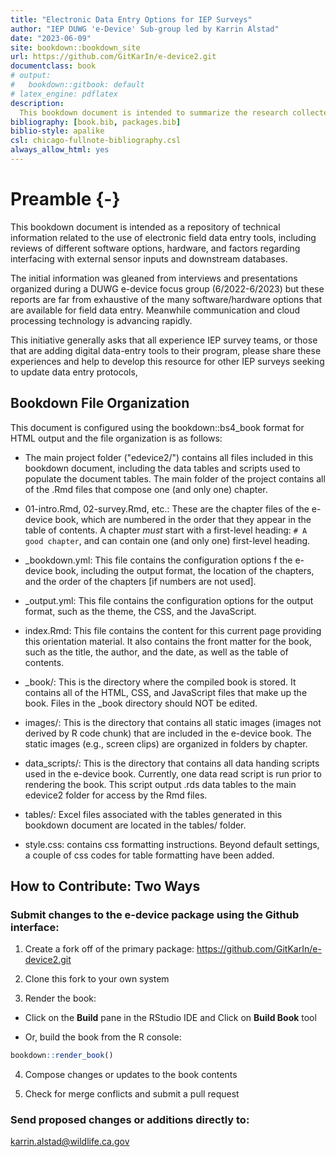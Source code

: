 ```yaml
--- 
title: "Electronic Data Entry Options for IEP Surveys"
author: "IEP DUWG 'e-Device' Sub-group led by Karrin Alstad"
date: "2023-06-09"
site: bookdown::bookdown_site
url: https://github.com/GitKarIn/e-device2.git
documentclass: book
# output:
#   bookdown::gitbook: default
# latex_engine: pdflatex
description: 
  This bookdown document is intended to summarize the research collected by IEP DUWG members regarding the use of electronic data entry tools in IEP Surveys. This project is in-progress and has not been fully reviewed by the IEP DUWG e-device team.
bibliography: [book.bib, packages.bib]
biblio-style: apalike
csl: chicago-fullnote-bibliography.csl
always_allow_html: yes
---
```


# Preamble {-}

This bookdown document is intended as a repository of technical information related to the use of electronic field data entry tools, including reviews of different software options, hardware, and factors regarding interfacing with external sensor inputs and downstream databases.  

The initial information was gleaned from interviews and presentations organized during a DUWG e-device focus group (6/2022-6/2023) but these reports are far from exhaustive of the many software/hardware options that are available for field data entry.  Meanwhile communication and cloud processing technology is advancing rapidly.  

This initiative generally asks that all experience IEP survey teams, or those that are adding digital data-entry tools to their program, please share these experiences and help to develop this resource for other IEP surveys seeking to update data entry protocols,



## Bookdown File Organization


This document is configured using the bookdown::bs4_book format for HTML output and the file organization is as follows:

  * The main project folder ("edevice2/") contains all files included in this bookdown document, including the data tables and scripts used to populate the document tables. The main folder of the project contains all of the .Rmd files that compose one (and only one) chapter. 
 
  * 01-intro.Rmd, 02-survey.Rmd, etc.: These are the chapter files of the e-device book, which are numbered in the order that they appear in the table of contents.  A chapter *must* start with a first-level heading: `# A good chapter`, and can contain one (and only one) first-level heading.

  * _bookdown.yml: This file contains the configuration options f the e-device book, including the output format, the location of the chapters, and the order of the chapters [if numbers are not used].
  
  * _output.yml: This file contains the configuration options for the output format, such as the theme, the CSS, and the JavaScript.
  
  * index.Rmd: This file contains the content for this current page providing this orientation material. It also contains the front matter for the book, such as the title, the author, and the date, as well as the table of contents.  
  
  * _book/: This is the directory where the compiled book is stored. It contains all of the HTML, CSS, and JavaScript files that make up the book.  Files in the _book directory should NOT be edited.
  
  * images/: This is the directory that contains all static images (images not derived by R code chunk) that are included in the e-device book.  The static images (e.g., screen clips) are organized in folders by chapter.
  
  * data_scripts/: This is the directory that contains all data handing scripts used in the e-device book.  Currently, one data read script is run prior to rendering the book. This script output .rds data tables to the main edevice2 folder for access by the Rmd files.
  
  * tables/: Excel files associated with the tables generated in this bookdown document are located in the tables/ folder.
  
  * style.css: contains css formatting instructions.  Beyond default settings, a couple of css codes for table formatting have been added.
  


## How to Contribute: Two Ways


### Submit changes to the e-device package using the Github interface:

1. Create a fork off of the primary package: https://github.com/GitKarIn/e-device2.git

2. Clone this fork to your own system

3. Render the book:

-  Click on the **Build** pane in the RStudio IDE and Click on **Build Book** tool

-  Or, build the book from the R console:

```r
bookdown::render_book()
```

4. Compose changes or updates to the book contents

5. Check for merge conflicts and submit a pull request



### Send proposed changes or additions directly to:

karrin.alstad@wildlife.ca.gov






